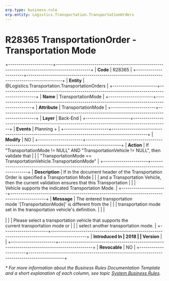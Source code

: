 ```yaml
---
erp.type: business-rule
erp.entity: Logistics.Transportation.TransportationOrders
---
```


# R28365 TransportationOrder - Transportation Mode
+----------------------+-----------------------------------------------------------------------------------------------+
| **Code**             | R28365                                                                                        |
+----------------------+-----------------------------------------------------------------------------------------------+
| **Entity**           | @Logistics.Transportation.TransportationOrders                                                |
+----------------------+-----------------------------------------------------------------------------------------------+
| **Name**             | TransportationMode                                                                            |
+----------------------+-----------------------------------------------------------------------------------------------+
| **Attribute**        | TransportationMode                                                                            |
+----------------------+-----------------------------------------------------------------------------------------------+
| **Layer**            | Back-End                                                                                      |
+----------------------+-----------------------------------------------------------------------------------------------+
| **Events**           | Planning +                                                                                    |
+----------------------+-----------------------------------------------------------------------------------------------+
| **Modify**           | NO                                                                                            |
+----------------------+-----------------------------------------------------------------------------------------------+
| **Action**           | If \"TransportationMode != NULL\" AND \"TransportationVehicle != NULL\", then validate that   |
|                      | \"TransportationMode == TransportationVehicle.TransportationMode\"                            |
+----------------------+-----------------------------------------------------------------------------------------------+
| **Description**      | If in the document header of the Transportation Order is specified a Transportation Mode      |
|                      | and a Transportation Vehicle, then the current validation ensures that this Transportation    |
|                      | Vehicle supports the indicated Transportation Mode.                                           |
+----------------------+-----------------------------------------------------------------------------------------------+
| **Message**          | The entered transportation mode \'\[TransportationMode\]\' is different from the              |
|                      | transportation mode set in the transportation vehicle's definition.                           |
|                      | <br/><br/>                                                                                    |
|                      | Please select a transportation vehicle that supports the current transportation mode or       |
|                      | select another transportation mode.                                                           |
+----------------------+-----------------------------------------------------------------------------------------------+
| **Introduced In      | 2018                                                                                          |
| Version**            |                                                                                               |
+----------------------+-----------------------------------------------------------------------------------------------+
| **Revocable**        | NO                                                                                            |
+----------------------+-----------------------------------------------------------------------------------------------+

*\* For more information about the Business Rules Documentation Template and a short explanation of each column, see
topic [System Business Rules](../templates/template-description-system-business-rules.md).*
